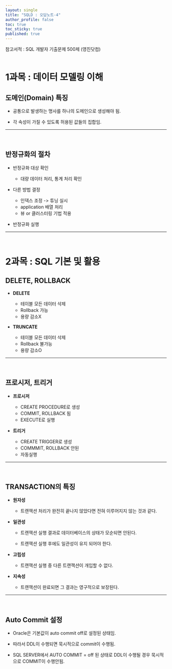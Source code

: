 ```yaml
---
layout: single
title: "SQLD : 오답노트-4"
author_profile: false
toc: true
toc_sticky: true
published: true
---
```


<div class="notice--primary" style="fontweight:bold">
참고서적 : SQL 개발자 기출문제 500제 (영진닷컴)
</div>

<br>

# 1과목 : 데이터 모델링 이해

## 도메인(Domain) 특징
  
  - 공통으로 발생하는 명사를 하나의 도메인으로 생성해야 됨.
  
  - 각 속성이 가질 수 있도록 허용된 값들의 집합임.

<hr>
<br>

## 반정규화의 절차
  
  - 반정규화 대상 확인
    * 대량 데이터 처리, 통계 처리 확인
  
  - 다른 방법 결정
    * 인덱스 조정 -> 튜닝 실시
    * application 배열 처리
    * 뷰 or 클러스터링 기법 적용
  
  - 반정규화 실행

<hr>
<br>


# 2과목 : SQL 기본 및 활용

## DELETE, ROLLBACK
  * **DELETE**
    - 테이블 모든 데이터 삭제
    - Rollback 가능
    - 용량 감소X
  
  * **TRUNCATE**
    - 테이블 모든 데이터 삭제
    - Rollback 불가능
    - 용량 감소O

<hr>
<br>

## 프로시저, 트리거
  * **프로시저**
      - CREATE PROCEDURE로 생성
      - COMMIT, ROLLBACK 됨
      - EXECUTE로 실행
  
  * **트리거**
      - CREATE TRIGGER로 생성
      - COMMMIT, ROLLBACK 안된
      - 자동실행

<hr>
<br>

## TRANSACTION의 특징
  - **원자성**
  
    * 트랜잭션 처리가 완전히 끝나지 않았다면 전혀 이루어지지 않는 것과 같다.
  
  
  - **일관성**
  
    * 트랜잭션 실행 결과로 데이터베이스의 상태가 모순되면 안된다.
  
    * 트랜잭션 실행 후에도 일관성이 유지 되어야 한다.
  
  
  - **고립성**
  
    * 트랜잭션 실행 중 다른 트랜잭션이 개입할 수 없다.
  
  
  - **지속성**
  
    * 트랜잭션이 완료되면 그 결과는 영구적으로 보장된다.

<hr>
<br>

## Auto Commit 설정
  - Oracle은 기본값이 auto commit off로 설정된 상태임.
  
  - 따라서 DDL이 수행되면 묵시적으로 commit이 수행됨.
  
  - SQL SERVER에서 AUTO COMMIT = off 된 상태로 DDL이 수행될 경우 묵시적으로 COMMIT이 수행안됨.

